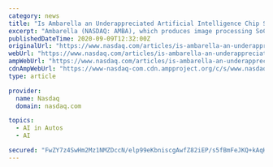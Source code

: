 ```yaml
---
category: news
title: "Is Ambarella an Underappreciated Artificial Intelligence Chip Stock?"
excerpt: "Ambarella (NASDAQ: AMBA), which produces image processing SoCs (system on chips) and computer vision chips, isn't usually mentioned in conversations about artificial intelligence (AI) chips ..."
publishedDateTime: 2020-09-09T12:32:00Z
originalUrl: "https://www.nasdaq.com/articles/is-ambarella-an-underappreciated-artificial-intelligence-chip-stock-2020-09-09?time=1599650641"
webUrl: "https://www.nasdaq.com/articles/is-ambarella-an-underappreciated-artificial-intelligence-chip-stock-2020-09-09?time=1599650641"
ampWebUrl: "https://www.nasdaq.com/articles/is-ambarella-an-underappreciated-artificial-intelligence-chip-stock-2020-09-09?amp"
cdnAmpWebUrl: "https://www-nasdaq-com.cdn.ampproject.org/c/s/www.nasdaq.com/articles/is-ambarella-an-underappreciated-artificial-intelligence-chip-stock-2020-09-09?amp"
type: article

provider:
  name: Nasdaq
  domain: nasdaq.com

topics:
  - AI in Autos
  - AI

secured: "FwZY7z4SwHm2Mz1NMZDccN/elp99eKbniscgAwfZ82iEP/s5fBmFeJKQ+kAqHB9Fu97L7td9fmusJ6bqxU61WdkXDChv1N5gAsB3DmzjP3VPCUD6wXAuc0O6hyIYA4kcMjDvvq/q/FrWBto5jJLl+rxHvSloRoTjk2GSHPvmAFTohO6URvdInXdMG12i5MZ56csTWsRZHPGqTUryJ7pZlbQpc0ljQl8JKAtsT3Y4/6E/CEZ/n64bFOZZV3yxxl2IJeVDsM8coKG6b9i2+5fsw41bulKONyQmBL2QF3yTeshzC+qhBfePyT+MMLEo1Y5tJsoF3o1Yf3xJzUrBUk87ah+tmJmtSnH8I16u4jWmzL4=;CBAXs39PFCYKwY3bW/UMcA=="
---
```


